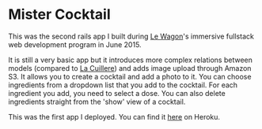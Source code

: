 # Mister Cocktail

This was the second rails app I built during [Le Wagon](www.lewagon.com)'s immersive fullstack web development program in June 2015.

It is still a very basic app but it introduces more complex relations between models (compared to [La Cuillere](https://github.com/nozbzh/lacuillere)) and adds image upload through Amazon S3. It allows you to create a cocktail and add a photo to it. You can choose ingredients from a dropdown list that you add to the cocktail. For each ingredient you add, you need to select a dose. You can also delete ingredients straight from the 'show' view of a cocktail.

This was the first app I deployed. You can find it [here](https://nozbzh-mister-cocktail.herokuapp.com/) on Heroku.
